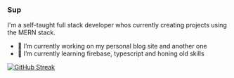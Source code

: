 ### Sup

I'm a self-taught full stack developer whos currently creating projects using the MERN stack. 

- 🔭 I’m currently working on my personal blog site and another one
- 🌱 I’m currently learning firebase, typescript and honing old skills

[![GitHub Streak](http://github-readme-streak-stats.herokuapp.com?user=JstVex&theme=dark)](https://git.io/streak-stats)
